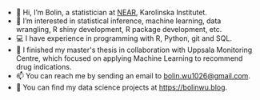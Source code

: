 - 👋 Hi, I’m Bolin, a statistician at [NEAR](https://www.near-aging.se/), Karolinska Institutet.
- 👀 I’m interested in statistical inference, machine learning, data wrangling, R shiny development, R package development, etc.
- 💻 I have experience in programming with R, Python, git and SQL.
- 🌱 I finished my master's thesis in collaboration with Uppsala Monitoring Centre, which focused on applying Machine Learning to recommend drug indications.
- 📫 You can reach me by sending an email to bolin.wu1026@gmail.com.
- 🔎 You can find my data science projects at https://bolinwu.blog.

<!---
Bolin-Wu/Bolin-Wu is a ✨ special ✨ repository because its `README.md` (this file) appears on your GitHub profile.
You can click the Preview link to take a look at your changes.
--->
